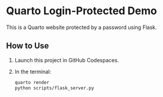 # Quarto Login-Protected Demo

This is a Quarto website protected by a password using Flask.

## How to Use

1. Launch this project in GitHub Codespaces.
2. In the terminal:

   ```bash
   quarto render
   python scripts/flask_server.py
